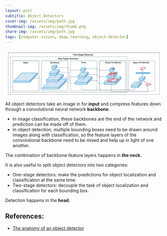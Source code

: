```yaml
---
layout: post
subtitle: Object Detectors
cover-img: /assets/img/path.jpg
thumbnail-img: /assets/img/thumb.png
share-img: /assets/img/path.jpg
tags: [computer-vision, deep-learning, object-detector]
---
```


![Object Detector](../../../assets/img/posts/computer-vision/yolov4_1.png)

All object detectors take an image in for **input** and compress features down through a convolutional neural network **backbone**. 
 * In image classification, these backbones are the end of the network and prediction can be made off of them.
 * In object detection, multiple bounding boxes need to be drawn around images along with classification, so the feature layers of the convolutional backbone need to be mixed and help up in light of one another.

The combination of backbone feature layers happens in **the neck.**

It is also useful to split object detectors into two categories: 
 * One-stage detectors: make the predictions for object localization and classification at the same time.
 * Two-stage detectors: decouple the task of object localization and classification for each bounding box.

Detection happens in the **head.**




## References:
 * [The anatomy of an object detector](https://blog.roboflow.ai/a-thorough-breakdown-of-yolov4/)
